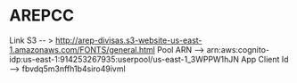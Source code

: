 # AREPCC

Link S3 -- > http://arep-divisas.s3-website-us-east-1.amazonaws.com/FONTS/general.html
Pool ARN -->  arn:aws:cognito-idp:us-east-1:914253267935:userpool/us-east-1_3WPPW1hJN
App Client Id --> fbvdq5m3nffh1b4siro49ivml
